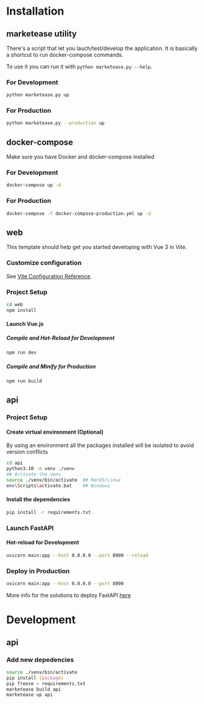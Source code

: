 # Installation
## marketease utility
There's a script that let you lauch/test/develop the application. It is basically a shortcut to run docker-compose commands.

To use it you can run it with `python marketease.py --help`.

### For Development
```sh
python marketease.py up
```

### For Production
```sh
python marketease.py --production up 
```

## docker-compose

Make sure you have Docker and docker-compose installed

### For Development
```sh
docker-compose up -d
```

### For Production
```sh
docker-compose -f docker-compose-production.yml up -d
```

## web

This template should help get you started developing with Vue 3 in Vite.

### Customize configuration

See [Vite Configuration Reference](https://vitejs.dev/config/).

### Project Setup

```sh
cd web
npm install
```
#### Launch Vue.js
##### Compile and Hot-Reload for Development

```sh
npm run dev
```

##### Compile and Minify for Production

```sh
npm run build
```

## api

### Project Setup

#### Create virtual environment (Optional)

By using an environment all the packages installed will be isolated to avoid version conflicts
```sh
cd api
python3.10 -m venv ./venv
## Activate the venv
source ./venv/bin/activate  ## MacOS/Linux
env\Scripts\activate.bat    ## Windows
```

#### Install the dependencies

```sh
pip install -r requirements.txt
```

### Launch FastAPI

#### Hot-reload for Development

```sh
uvicorn main:app --host 0.0.0.0 --port 8000 --reload
```

### Deploy in Production

```sh
uvicorn main:app --host 0.0.0.0 --port 8000
```
More info for the solutions to deploy FastAPI [here](https://fastapi.tiangolo.com/deployment/)

# Development
## api
### Add new depedencies
```sh
source ./venv/bin/activate
pip install [package]
pip freeze > requirements.txt
marketease build api
marketease up api
```

